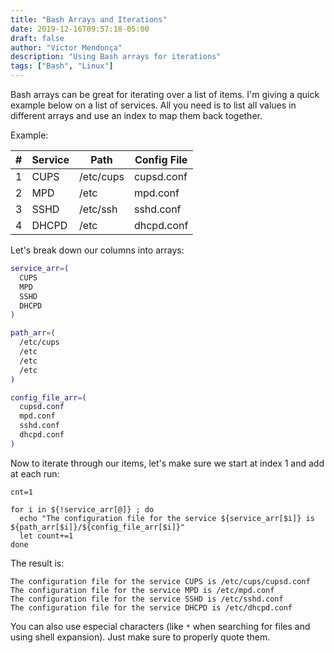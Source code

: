 ```yaml
---
title: "Bash Arrays and Iterations"
date: 2019-12-16T09:57:18-05:00
draft: false
author: "Victor Mendonça"
description: "Using Bash arrays for iterations"
tags: ["Bash", "Linux"]
---
```


Bash arrays can be great for iterating over a list of items.  I'm giving a quick example below on a list of services. All you need is to list all values in different arrays and use an index to map them back together.

Example:

|#|Service|Path|Config File|
|-|---|---|---|
|1|CUPS|/etc/cups|cupsd.conf|
|2|MPD|/etc|mpd.conf|
|3|SSHD|/etc/ssh|sshd.conf|
|4|DHCPD|/etc|dhcpd.conf|

Let's break down our columns into arrays:

```bash
service_arr=(
  CUPS
  MPD
  SSHD
  DHCPD
)

path_arr=(
  /etc/cups
  /etc
  /etc
  /etc
)

config_file_arr=(
  cupsd.conf
  mpd.conf
  sshd.conf
  dhcpd.conf
)
```

Now to iterate through our items, let's make sure we start at index 1 and add at each run:

```
cnt=1

for i in ${!service_arr[@]} ; do
  echo "The configuration file for the service ${service_arr[$i]} is ${path_arr[$i]}/${config_file_arr[$i]}"
  let count+=1
done
```

The result is:

```
The configuration file for the service CUPS is /etc/cups/cupsd.conf
The configuration file for the service MPD is /etc/mpd.conf
The configuration file for the service SSHD is /etc/sshd.conf
The configuration file for the service DHCPD is /etc/dhcpd.conf
```

You can also use especial characters (like `*` when searching for files and using shell expansion). Just make sure to properly quote them.

